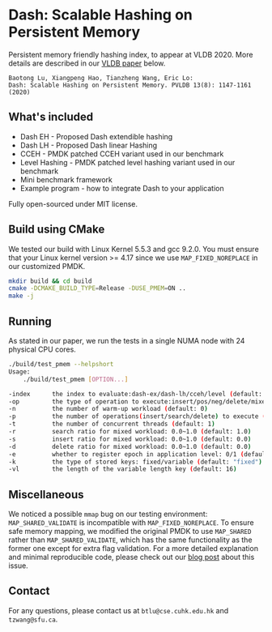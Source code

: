 # Dash: Scalable Hashing on Persistent Memory

Persistent memory friendly hashing index, to appear at VLDB 2020. 
More details are described in our [VLDB paper](http://www.vldb.org/pvldb/vol13/p1147-lu.pdf) below. 

````
Baotong Lu, Xiangpeng Hao, Tianzheng Wang, Eric Lo:
Dash: Scalable Hashing on Persistent Memory. PVLDB 13(8): 1147-1161 (2020)
````

## What's included

- Dash EH - Proposed Dash extendible hashing
- Dash LH - Proposed Dash linear Hashing
- CCEH - PMDK patched CCEH variant used in our benchmark
- Level Hashing - PMDK patched level hashing variant used in our benchmark
- Mini benchmark framework
- Example program - how to integrate Dash to your application

Fully open-sourced under MIT license.


## Build using CMake

We tested our build with Linux Kernel 5.5.3 and gcc 9.2.0. You must ensure that your Linux kernel version >= 4.17 since we use `MAP_FIXED_NOREPLACE` in our customized PMDK. 

```bash
mkdir build && cd build
cmake -DCMAKE_BUILD_TYPE=Release -DUSE_PMEM=ON .. 
make -j
```

## Running

As stated in our paper, we run the tests in a single NUMA node with 24 physical CPU cores.

```bash
./build/test_pmem --helpshort
Usage: 
    ./build/test_pmem [OPTION...]

-index      the index to evaluate:dash-ex/dash-lh/cceh/level (default: "dash-ex")
-op         the type of operation to execute:insert/pos/neg/delete/mixed (default: "full")
-n          the number of warm-up workload (default: 0)
-p          the number of operations(insert/search/delete) to execute (default: 20000000)
-t          the number of concurrent threads (default: 1)
-r          search ratio for mixed workload: 0.0~1.0 (default: 1.0)
-s          insert ratio for mixed workload: 0.0~1.0 (default: 0.0)
-d          delete ratio for mixed workload: 0.0~1.0 (default: 0.0)
-e          whether to register epoch in application level: 0/1 (default: 0)
-k          the type of stored keys: fixed/variable (default: "fixed")
-vl         the length of the variable length key (default: 16)
```

## Miscellaneous

We noticed a possible `mmap` bug on our testing environment: `MAP_SHARED_VALIDATE` is incompatible with `MAP_FIXED_NOREPLACE`.
To ensure safe memory mapping, we modified the original PMDK to use `MAP_SHARED` rather than `MAP_SHARED_VALIDATE`, which has the same functionality as the former one except for extra flag validation.
For a more detailed explanation and minimal reproducible code, please check out our [blog post](https://blog.haoxp.xyz/posts/mmap-bug/) about this issue.

## Contact

For any questions, please contact us at `btlu@cse.cuhk.edu.hk` and `tzwang@sfu.ca`.

